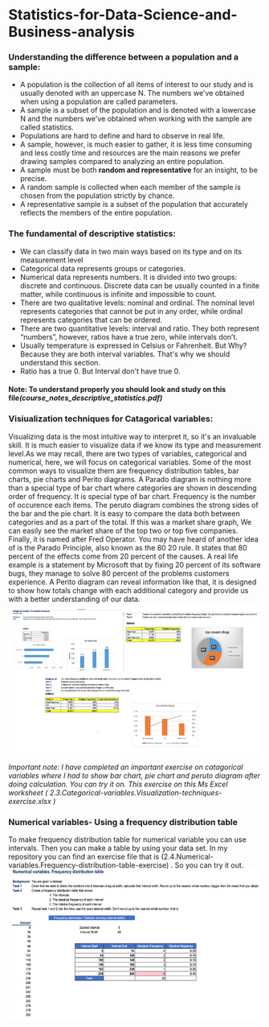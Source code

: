 # Statistics-for-Data-Science-and-Business-analysis


### Understanding the difference between a population and a sample:
- A population is the collection of all items of interest to our study and is usually denoted with an
uppercase N. The numbers we've obtained when using a population are called parameters.
- A sample is a subset of the population and is denoted with a lowercase N and the numbers we've obtained
when working with the sample are called statistics.
- Populations are hard to define and hard to observe in real life.
- A sample, however, is much easier to gather, it is less time consuming and less costly time and resources
are the main reasons we prefer drawing samples compared to analyzing an entire population. 
- A sample must be both <b>random and representative</b> for an insight, to be precise.
- A random sample is collected when each member of the sample is chosen from the population strictly by
chance.
- A representative sample is a subset of the population that accurately reflects the members of the entire
population.

### The fundamental of descriptive statistics:
- We can classify data in two main ways based on its type and on its measurement level
- Categorical data represents groups or categories.
- Numerical data represents numbers. It is divided into two groups: discrete and continuous. Discrete data can be usually counted in a finite matter, while continuous is infinite and impossible to count.
- There are two qualitative levels: nominal and ordinal. The nominal level represents categories that cannot be put in any order, while ordinal represents categories that can be ordered.
- There are two quantitative levels: interval and ratio. They both represent “numbers”, however, ratios have a true zero, while intervals don’t.
- Usually temperature is expressed in Celsius or Fahrenheit. But Why? Because they are both interval variables. That's why we should understand this section. 
- Ratio has a true 0. But Interval don't have true 0. 

#### Note: To understand properly you should look and study on this file<i>(course_notes_descriptive_statistics.pdf)</i>

### Visiualization techniques for Catagorical variables: 
Visualizing data is the most intuitive way to interpret it, so it's an invaluable skill. It is much easier to visualize data if we know its type and measurement level.As we may recall, there are two types of variables, categorical and numerical, here, we will focus on categorical variables. Some of the most common ways to visualize them are frequency distribution tables, bar charts, pie charts and Perito diagrams. A Parado diagram is nothing more than a special type of bar chart where categories are shown in descending order of frequency. It is special type of bar chart.
Frequency is the number of occurence each items. The peruto diagram combines the strong sides of the bar and the pie chart. It is easy to compare the data both between categories and as a part of the total. If this was a market share graph, We can easily see the market share of the top two or top five companies. Finally, it is named after Fred Operator. You may have heard of another idea of is the Parado Principle, also known as the 80 20 rule.
It states that 80 percent of the effects come from 20 percent of the causes. A real life example is a statement by Microsoft that by fixing 20 percent of its software bugs, they manage to solve 80 percent of the problems customers experience. A Perito diagram can reveal information like that, it is designed to show how totals change with each additional category and provide us with a better understanding of our data.
<img src="./images/catagorical variables.png" width="600" height="300">

<i>Important note: I have completed an important exercise on catagorical variables where I had to show bar chart, pie chart and peruto diagram after doing calculation. You can try it on. This exercise on this Ms Excel worksheet ( 2.3.Categorical-variables.Visualization-techniques-exercise.xlsx )</i>
### Numerical variables- Using a frequency distribution table
To make frequency distribution table for numerical variable you can use intervals. Then you can make a table by using your data set. In my repository you can find an exercise file that is (2.4.Numerical-variables.Frequency-distribution-table-exercise) . So you can try it out. 
<img src="./images/Numerical Variables.png" width="600" height="300">
